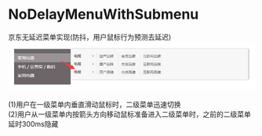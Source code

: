 # NoDelayMenuWithSubmenu
京东无延迟菜单实现(防抖，用户鼠标行为预测去延迟)
![图片](https://github.com/houzisbw/NoDelayMenuWithSubmenu/blob/master/img/1.jpg)<br><br>
(1)用户在一级菜单内垂直滑动鼠标时，二级菜单迅速切换<br>
(2)用户从一级菜单内按箭头方向移动鼠标准备进入二级菜单时，之前的二级菜单延时300ms隐藏
